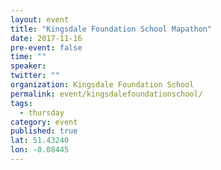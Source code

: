 ```yaml
---
layout: event 
title: "Kingsdale Foundation School Mapathon"
date: 2017-11-16
pre-event: false
time: ""
speaker:
twitter: ""
organization: Kingsdale Foundation School
permalink: event/kingsdalefoundationschool/
tags:
  - thursday 
category: event
published: true
lat: 51.43240
lon: -0.08445
---
```

